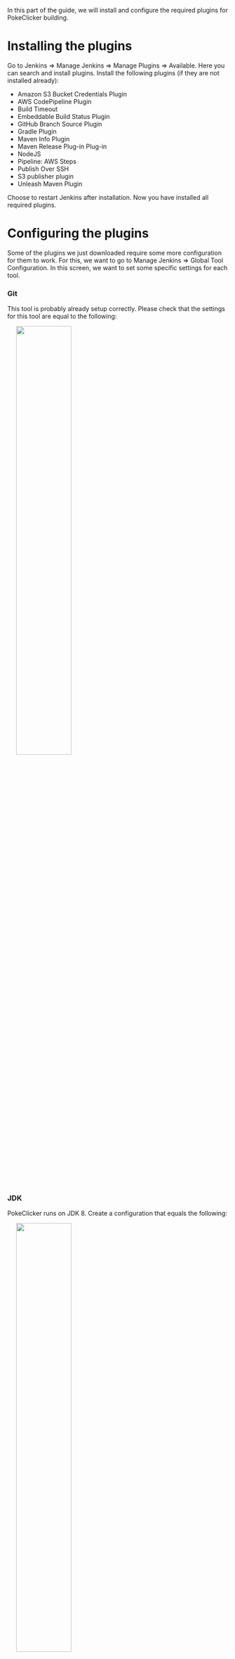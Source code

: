 In this part of the guide, we will install and configure the required plugins for PokeClicker building.

# Installing the plugins
Go to Jenkins => Manage Jenkins => Manage Plugins => Available. Here you can search and install plugins. Install the following plugins (if they are not installed already):

- Amazon S3 Bucket Credentials Plugin
- AWS CodePipeline Plugin
- Build Timeout
- Embeddable Build Status Plugin
- GitHub Branch Source Plugin
- Gradle Plugin
- Maven Info Plugin
- Maven Release Plug-in Plug-in
- NodeJS
- Pipeline: AWS Steps
- Publish Over SSH
- S3 publisher plugin
- Unleash Maven Plugin

Choose to restart Jenkins after installation. Now you have installed all required plugins.

# Configuring the plugins
Some of the plugins we just downloaded require some more configuration for them to work. For this, we want to go to Manage Jenkins => Global Tool Configuration. In this screen, we want to set some specific settings for each tool.

### Git
This tool is probably already setup correctly. Please check that the settings for this tool are equal to the following:

<img src="https://github.com/pokeclicker/pipeline/raw/master/images/tool_git.png" width="50%" style="padding-left:20px;"  />

### JDK
PokeClicker runs on JDK 8. Create a configuration that equals the following:

<img src="https://github.com/pokeclicker/pipeline/raw/master/images/tool_jdk.png" width="50%" style="padding-left:20px;"  />

### Maven
PokeClicker is build with Maven 3.6.0. Create a configuration that equals the following:

<img src="https://github.com/pokeclicker/pipeline/raw/master/images/tool_maven.png" width="50%" style="padding-left:20px;"  />

### NodeJS
PokeClicker works with NodeJS version 11.10.1. You can set the refresh timeout for npm packages to your demand, we chose `120`. We also added the packages PokeClicker uses as global packages here; this ensures they are only refreshed in the timeout specified. This is not required though. These requirements are as follows: `@types/jest@~24.0.0 @types/node@~10.12.21 @types/react@~16.8.2 @types/react-dom@~16.8.0 react@~16.8.1 react-dom@~16.8.1 react-scripts@~2.1.3 typescript@~3.3.1`.

<img src="https://github.com/pokeclicker/pipeline/raw/master/images/tool_nodejs.png" width="50%" style="padding-left:20px;"  />

After all these steps, all plugins are configured correctly and ready to use!

